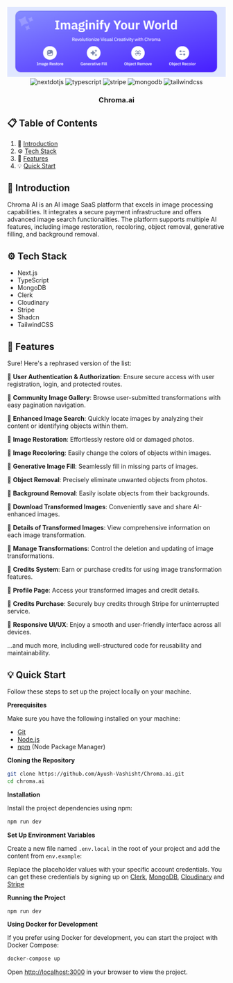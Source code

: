 <div align="center">
  <br />
    <img src="https://github.com/Ayush-Vashisht/assests/blob/main/Chroma.ai.png" alt="Project Banner">
  <br />

  <div>
    <img src="https://img.shields.io/badge/-Next_JS-black?style=for-the-badge&logoColor=white&logo=nextdotjs&color=000000" alt="nextdotjs" />
    <img src="https://img.shields.io/badge/-TypeScript-black?style=for-the-badge&logoColor=white&logo=typescript&color=3178C6" alt="typescript" />
    <img src="https://img.shields.io/badge/-Stripe-black?style=for-the-badge&logoColor=white&logo=stripe&color=008CDD" alt="stripe" />
    <img src="https://img.shields.io/badge/-MongoDB-black?style=for-the-badge&logoColor=white&logo=mongodb&color=47A248" alt="mongodb" />
    <img src="https://img.shields.io/badge/-Tailwind_CSS-black?style=for-the-badge&logoColor=white&logo=tailwindcss&color=06B6D4" alt="tailwindcss" />
  </div>

  <h3 align="center">Chroma.ai</h3>

</div>

## 📋 <a name="table">Table of Contents</a>

1. 🤖 [Introduction](#introduction)
2. ⚙️ [Tech Stack](#tech-stack)
3. 🌟 [Features](#features)
4. 💡 [Quick Start](#quick-start)


## <a name="introduction">🤖 Introduction</a>
Chroma AI is an AI image SaaS platform that excels in image processing capabilities. It integrates a secure payment infrastructure and offers advanced image search functionalities. The platform supports multiple AI features, including image restoration, recoloring, object removal, generative filling, and background removal.

## <a name="tech-stack">⚙️ Tech Stack</a>

- Next.js
- TypeScript
- MongoDB
- Clerk
- Cloudinary
- Stripe
- Shadcn
- TailwindCSS

## <a name="features">🌟 Features</a>

Sure! Here's a rephrased version of the list:

📌 **User Authentication & Authorization**: Ensure secure access with user registration, login, and protected routes.

📌 **Community Image Gallery**: Browse user-submitted transformations with easy pagination navigation.

📌 **Enhanced Image Search**: Quickly locate images by analyzing their content or identifying objects within them.

📌 **Image Restoration**: Effortlessly restore old or damaged photos.

📌 **Image Recoloring**: Easily change the colors of objects within images.

📌 **Generative Image Fill**: Seamlessly fill in missing parts of images.

📌 **Object Removal**: Precisely eliminate unwanted objects from photos.

📌 **Background Removal**: Easily isolate objects from their backgrounds.

📌 **Download Transformed Images**: Conveniently save and share AI-enhanced images.

📌 **Details of Transformed Images**: View comprehensive information on each image transformation.

📌 **Manage Transformations**: Control the deletion and updating of image transformations.

📌 **Credits System**: Earn or purchase credits for using image transformation features.

📌 **Profile Page**: Access your transformed images and credit details.

📌 **Credits Purchase**: Securely buy credits through Stripe for uninterrupted service.

📌 **Responsive UI/UX**: Enjoy a smooth and user-friendly interface across all devices.

...and much more, including well-structured code for reusability and maintainability.

## <a name="quick-start">💡 Quick Start</a>

Follow these steps to set up the project locally on your machine.

**Prerequisites**

Make sure you have the following installed on your machine:

- [Git](https://git-scm.com/)
- [Node.js](https://nodejs.org/en)
- [npm](https://www.npmjs.com/) (Node Package Manager)

**Cloning the Repository**

```bash
git clone https://github.com/Ayush-Vashisht/Chroma.ai.git
cd chroma.ai
```

**Installation**

Install the project dependencies using npm:

```bash
npm run dev
```

**Set Up Environment Variables**

Create a new file named `.env.local` in the root of your project and add the content from `env.example`:


Replace the placeholder values with your specific account credentials. You can get these credentials by signing up on [Clerk](https://clerk.com/), [MongoDB](https://www.mongodb.com/), [Cloudinary](https://cloudinary.com/) and [Stripe](https://stripe.com)

**Running the Project**

```bash
npm run dev
```


**Using Docker for Development**

If you prefer using Docker for development, you can start the project with Docker Compose:

```bash
docker-compose up
```

Open [http://localhost:3000](http://localhost:3000) in your browser to view the project.



#
